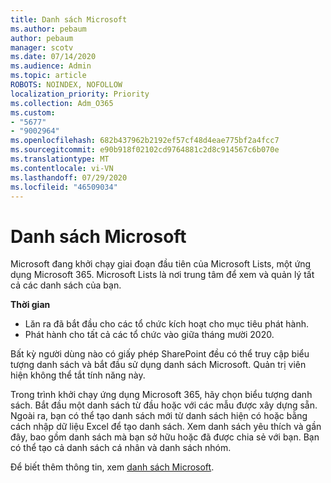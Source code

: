 ```yaml
---
title: Danh sách Microsoft
ms.author: pebaum
author: pebaum
manager: scotv
ms.date: 07/14/2020
ms.audience: Admin
ms.topic: article
ROBOTS: NOINDEX, NOFOLLOW
localization_priority: Priority
ms.collection: Adm_O365
ms.custom:
- "5677"
- "9002964"
ms.openlocfilehash: 682b437962b2192ef57cf48d4eae775bf2a4fcc7
ms.sourcegitcommit: e90b918f02102cd9764881c2d8c914567c6b070e
ms.translationtype: MT
ms.contentlocale: vi-VN
ms.lasthandoff: 07/29/2020
ms.locfileid: "46509034"
---
```

# <a name="microsoft-lists"></a>Danh sách Microsoft

Microsoft đang khởi chạy giai đoạn đầu tiên của Microsoft Lists, một ứng dụng Microsoft 365. Microsoft Lists là nơi trung tâm để xem và quản lý tất cả các danh sách của bạn.  
  
**Thời gian**  

- Lăn ra đã bắt đầu cho các tổ chức kích hoạt cho mục tiêu phát hành.
- Phát hành cho tất cả các tổ chức vào giữa tháng mười 2020.

Bất kỳ người dùng nào có giấy phép SharePoint đều có thể truy cập biểu tượng danh sách và bắt đầu sử dụng danh sách Microsoft. Quản trị viên hiện không thể tắt tính năng này.
 
Trong trình khởi chạy ứng dụng Microsoft 365, hãy chọn biểu tượng danh sách. Bắt đầu một danh sách từ đầu hoặc với các mẫu được xây dựng sẵn. Ngoài ra, bạn có thể tạo danh sách mới từ danh sách hiện có hoặc bằng cách nhập dữ liệu Excel để tạo danh sách. Xem danh sách yêu thích và gần đây, bao gồm danh sách mà bạn sở hữu hoặc đã được chia sẻ với bạn. Bạn có thể tạo cả danh sách cá nhân và danh sách nhóm.  

Để biết thêm thông tin, xem [danh sách Microsoft](https://aka.ms/microsoftlists).
